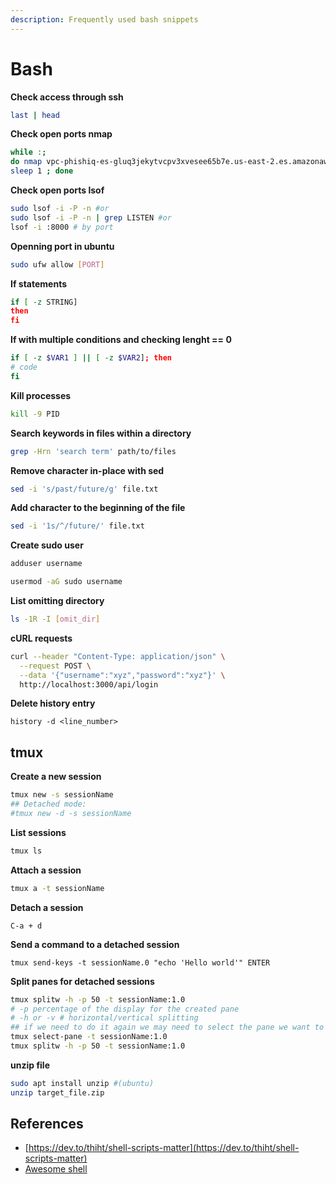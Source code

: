 ```yaml
---
description: Frequently used bash snippets
---
```


# Bash

**Check access through ssh**

```bash
last | head
```

**Check open ports nmap**

```bash
while :; 
do nmap vpc-phishiq-es-gluq3jekytvcpv3xvesee65b7e.us-east-2.es.amazonaws.com -p443,9200,80,22 -Pn --max-rtt-timeout 60ms  ;
sleep 1 ; done
```

**Check open ports lsof**

```bash
sudo lsof -i -P -n #or
sudo lsof -i -P -n | grep LISTEN #or
lsof -i :8000 # by port
```

**Openning port in ubuntu**

```bash
sudo ufw allow [PORT]
```

**If statements**

```bash
if [ -z STRING]
then
fi
```

**If with multiple conditions and checking lenght == 0**

```bash
if [ -z $VAR1 ] || [ -z $VAR2]; then
# code
fi
```



**Kill processes**

```bash
kill -9 PID
```

**Search keywords in files within a directory**

```bash
grep -Hrn 'search term' path/to/files
```

**Remove character in-place with sed**

```bash
sed -i 's/past/future/g' file.txt
```

**Add character to the beginning of the file**

```bash
sed -i '1s/^/future/' file.txt
```

**Create sudo user**

```bash
adduser username
```

```bash
usermod -aG sudo username
```

**List omitting directory**

```bash
ls -1R -I [omit_dir]
```

**cURL requests**

```bash
curl --header "Content-Type: application/json" \
  --request POST \
  --data '{"username":"xyz","password":"xyz"}' \
  http://localhost:3000/api/login
```

**Delete history entry**

`history -d <line_number>`

## tmux

**Create a new session**

```bash
tmux new -s sessionName
## Detached mode:
#tmux new -d -s sessionName
```

**List sessions**

```bash
tmux ls
```

**Attach a session**

```bash
tmux a -t sessionName
```

**Detach a session**

```text
C-a + d
```

**Send a command to a detached session**

```text
tmux send-keys -t sessionName.0 "echo 'Hello world'" ENTER
```

**Split panes for detached sessions**

```bash
tmux splitw -h -p 50 -t sessionName:1.0
# -p percentage of the display for the created pane
# -h or -v # horizontal/vertical splitting
## if we need to do it again we may need to select the pane we want to split first
tmux select-pane -t sessionName:1.0
tmux splitw -h -p 50 -t sessionName:1.0
```

**unzip file**

```bash
sudo apt install unzip #(ubuntu)
unzip target_file.zip
```

## References

* [https://dev.to/thiht/shell-scripts-matter](https://dev.to/thiht/shell-scripts-matter)
* [Awesome shell](https://github.com/alebcay/awesome-shell)

